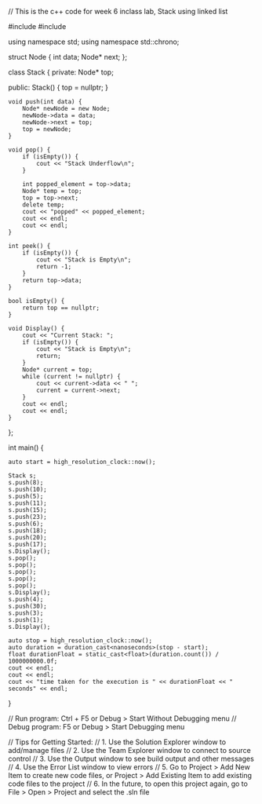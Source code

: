 
// This is the c++ code for week 6 inclass lab, Stack using linked list


#include <iostream>
#include <chrono>

using namespace std;
using namespace std::chrono;

struct Node {
    int data;
    Node* next;
};

class Stack {
private:
    Node* top;

public:
    Stack() {
        top = nullptr;
    }

    void push(int data) {
        Node* newNode = new Node;
        newNode->data = data;
        newNode->next = top;
        top = newNode;
    }

    void pop() {
        if (isEmpty()) {
            cout << "Stack Underflow\n";
        }

        int popped_element = top->data;
        Node* temp = top;
        top = top->next;
        delete temp;
        cout << "popped" << popped_element;
        cout << endl;
        cout << endl;
    }

    int peek() {
        if (isEmpty()) {
            cout << "Stack is Empty\n";
            return -1;
        }
        return top->data;
    }

    bool isEmpty() {
        return top == nullptr;
    }

    void Display() {
        cout << "Current Stack: ";
        if (isEmpty()) {
            cout << "Stack is Empty\n";
            return;
        }
        Node* current = top;
        while (current != nullptr) {
            cout << current->data << " ";
            current = current->next;
        }
        cout << endl;
        cout << endl;
    }
};

int main() {

    auto start = high_resolution_clock::now();

    Stack s;
    s.push(8);
    s.push(10);
    s.push(5);
    s.push(11);
    s.push(15);
    s.push(23);
    s.push(6);
    s.push(18);
    s.push(20);
    s.push(17);
    s.Display();
    s.pop();
    s.pop();
    s.pop();
    s.pop();
    s.pop();
    s.Display();
    s.push(4);
    s.push(30);
    s.push(3);
    s.push(1);
    s.Display();

    auto stop = high_resolution_clock::now();
    auto duration = duration_cast<nanoseconds>(stop - start);
    float durationFloat = static_cast<float>(duration.count()) / 1000000000.0f;
    cout << endl;
    cout << endl;
    cout << "time taken for the execution is " << durationFloat << " seconds" << endl;
}

// Run program: Ctrl + F5 or Debug > Start Without Debugging menu
// Debug program: F5 or Debug > Start Debugging menu

// Tips for Getting Started: 
//   1. Use the Solution Explorer window to add/manage files
//   2. Use the Team Explorer window to connect to source control
//   3. Use the Output window to see build output and other messages
//   4. Use the Error List window to view errors
//   5. Go to Project > Add New Item to create new code files, or Project > Add Existing Item to add existing code files to the project
//   6. In the future, to open this project again, go to File > Open > Project and select the .sln file
